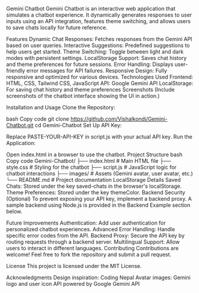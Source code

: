 Gemini Chatbot
Gemini Chatbot is an interactive web application that simulates a chatbot experience. It dynamically generates responses to user inputs using an API integration, features theme switching, and allows users to save chats locally for future reference.

Features
Dynamic Chat Responses: Fetches responses from the Gemini API based on user queries.
Interactive Suggestions: Predefined suggestions to help users get started.
Theme Switching: Toggle between light and dark modes with persistent settings.
LocalStorage Support: Saves chat history and theme preferences for future sessions.
Error Handling: Displays user-friendly error messages for API failures.
Responsive Design: Fully responsive and optimized for various devices.
Technologies Used
Frontend: HTML, CSS, Tailwind CSS, JavaScript
API: Google Gemini API
LocalStorage: For saving chat history and theme preferences
Screenshots
(Include screenshots of the chatbot interface showing the UI in action.)

Installation and Usage
Clone the Repository:

bash
Copy code
git clone https://github.com/Vishalkondi/Gemini-Chatbot.git
cd Gemini-Chatbot
Set Up API Key:

Replace PASTE-YOUR-API-KEY in script.js with your actual API key.
Run the Application:

Open index.html in a browser to use the chatbot.
Project Structure
bash
Copy code
Gemini-Chatbot/
├── index.html       # Main HTML file
├── style.css        # Styling for the chatbot
├── script.js        # JavaScript logic for chatbot interactions
├── images/          # Assets (Gemini avatar, user avatar, etc.)
└── README.md        # Project documentation
LocalStorage Details
Saved Chats: Stored under the key saved-chats in the browser's localStorage.
Theme Preferences: Stored under the key themeColor.
Backend Security (Optional)
To prevent exposing your API key, implement a backend proxy. A sample backend using Node.js is provided in the Backend Example section below.

Future Improvements
Authentication: Add user authentication for personalized chatbot experiences.
Advanced Error Handling: Handle specific error codes from the API.
Backend Proxy: Secure the API key by routing requests through a backend server.
Multilingual Support: Allow users to interact in different languages.
Contributing
Contributions are welcome! Feel free to fork the repository and submit a pull request.

License
This project is licensed under the MIT License.

Acknowledgments
Design inspiration: Coding Nepal
Avatar images: Gemini logo and user icon
API powered by Google Gemini API
